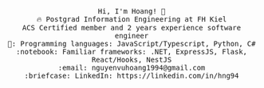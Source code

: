 <p align="center">
  <samp>
    Hi, I'm Hoang! 👋 <br>
    🔥 Postgrad Information Engineering at FH Kiel   <br/>
    ACS Certified member and 2 years experience software engineer <br/>
    📔: Programming languages: JavaScript/Typescript, Python, C#<br/>
    :notebook: Familiar frameworks: .NET, ExpressJS, Flask, React/Hooks, NestJS  <br/>
    :email:	nguyenvuhoang1994@gmail.com <br>
    :briefcase: LinkedIn: https://linkedin.com/in/hng94 <br/>
  </samp>
</p>
